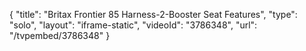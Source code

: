 {
    "title": "Britax Frontier 85 Harness-2-Booster Seat Features",
    "type": "solo",
    "layout": "iframe-static",
    "videoId": "3786348",
    "url": "\/tvpembed\/3786348"
}